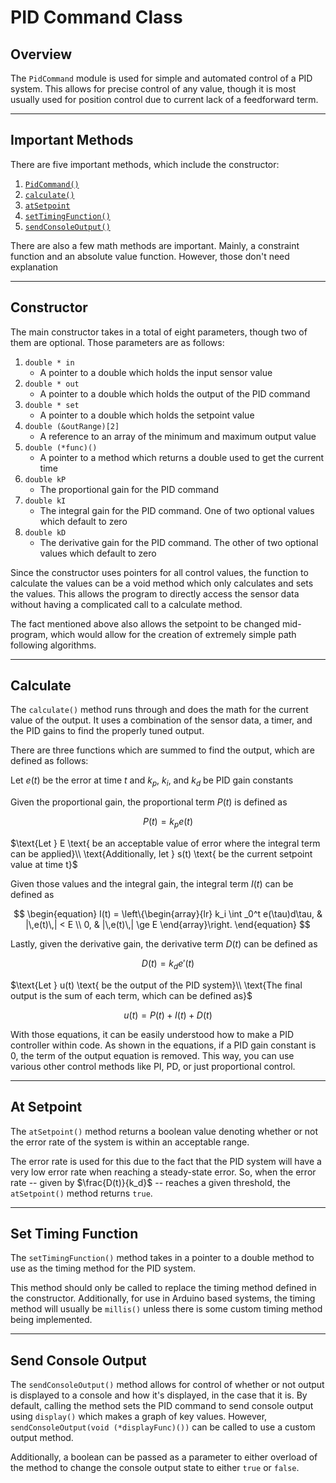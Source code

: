 # PID Command Class

## Overview 

The `PidCommand` module is used for simple and automated control of a PID system. This allows for precise control of any value, though it is most usually used for position control due to current lack of a feedforward term.

---

## Important Methods 

There are five important methods, which include the constructor:
  1. [`PidCommand()`](#constructor)
  2. [`calculate()`](#calculate)
  3. [`atSetpoint`](#at-setpoint)
  4. [`setTimingFunction()`](#set-timing-function)
  5. [`sendConsoleOutput()`](#send-console-output)

There are also a few math methods are important. Mainly, a constraint function and an absolute value function. However, those don't need explanation 

---

## Constructor

The main constructor takes in a total of eight parameters, though two of them are optional. Those parameters are as follows: 
  1. `double * in`
      - A pointer to a double which holds the input sensor value
  2. `double * out`
      - A pointer to a double which holds the output of the PID command
  3. `double * set`
      - A pointer to a double which holds the setpoint value 
  4. `double (&outRange)[2]`
      - A reference to an array of the minimum and maximum output value
  5. `double (*func)()`
      - A pointer to a method which returns a double used to get the current time
  6. `double kP`
      - The proportional gain for the PID command 
  7. `double kI`
      - The integral gain for the PID command. One of two optional values which default to zero
  8. `double kD`
      - The derivative gain for the PID command. The other of two optional values which default to zero

Since the constructor uses pointers for all control values, the function to calculate the values can be a void method which only calculates and sets the values. This allows the program to directly access the sensor data without having a complicated call to a calculate method.

The fact mentioned above also allows the setpoint to be changed mid-program, which would allow for the creation of extremely simple path following algorithms.

---

## Calculate

The `calculate()` method runs through and does the math for the current value of the output. It uses a combination of the sensor data, a timer, and the PID gains to find the properly tuned output.

There are three functions which are summed to find the output, which are defined as follows:

$\text{Let } e(t) \text{ be the error at time } t \text{ and } k_p \text{, } k_i \text{, and } k_d \text{ be PID gain constants}$

$\text{Given the proportional gain, the proportional term } P(t) \text{ is defined as}$

$$
\begin{equation}
  P(t) = k_p e(t)
\end{equation}
$$

$\text{Let } E \text{ be an acceptable value of error where the integral term can be applied}\\ \text{Additionally, let } s(t) \text{ be the current setpoint value at time t}$

$\text{Given those values and the integral gain, the integral term } I(t) \text{ can be defined as}$

$$
\begin{equation}
  I(t) =
    \left\{\begin{array}{lr}
      k_i \int _0^t e(\tau)d\tau, & |\,e(t)\,| < E \\
      0, & |\,e(t)\,| \ge E
    \end{array}\right.
 \end{equation}
$$

$\text{Lastly, given the derivative gain, the derivative term } D(t) \text{ can be defined as}$

$$
\begin{equation}
  D(t) = k_d e'(t)
\end{equation}
$$

$\text{Let } u(t) \text{ be the output of the PID system}\\ \text{The final output is the sum of each term, which can be defined as}$

$$
\begin{equation}
  u(t) = P(t) + I(t) + D(t)
\end{equation} 
$$

With those equations, it can be easily understood how to make a PID controller within code. As shown in the equations, if a PID gain constant is $0$, the term of the output equation is removed. This way, you can use various other control methods like PI, PD, or just proportional control.

---

## At Setpoint

The `atSetpoint()` method returns a boolean value denoting whether or not the error rate of the system is within an acceptable range. 

The error rate is used for this due to the fact that the PID system will have a very low error rate when reaching a steady-state error. So, when the error rate -- given by $\frac{D(t)}{k_d}$ -- reaches a given threshold, the `atSetpoint()` method returns `true`.

---

## Set Timing Function

The `setTimingFunction()` method takes in a pointer to a double method to use as the timing method for the PID system. 

This method should only be called to replace the timing method defined in the constructor. Additionally, for use in Arduino based systems, the timing method will usually be `millis()` unless there is some custom timing method being implemented.

---

## Send Console Output 

The `sendConsoleOutput()` method allows for control of whether or not output is displayed to a console and how it's displayed, in the case that it is. By default, calling the method sets the PID command to send console output using `display()` which makes a graph of key values. However, `sendConsoleOutput(void (*displayFunc)())` can be called to use a custom output method.

Additionally, a boolean can be passed as a parameter to either overload of the method to change the console output state to either `true` or `false`.